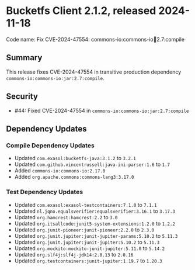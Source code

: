 # Bucketfs Client 2.1.2, released 2024-11-18

Code name: Fix CVE-2024-47554: commons-io:commons-io:jar:2.7:compile

## Summary

This release fixes CVE-2024-47554 in transitive production dependency `commons-io:commons-io:jar:2.7:compile`.

## Security

* #44: Fixed CVE-2024-47554 in `commons-io:commons-io:jar:2.7:compile`

## Dependency Updates

### Compile Dependency Updates

* Updated `com.exasol:bucketfs-java:3.1.2` to `3.2.1`
* Updated `com.github.vincentrussell:java-ini-parser:1.6` to `1.7`
* Added `commons-io:commons-io:2.17.0`
* Added `org.apache.commons:commons-lang3:3.17.0`

### Test Dependency Updates

* Updated `com.exasol:exasol-testcontainers:7.1.0` to `7.1.1`
* Updated `nl.jqno.equalsverifier:equalsverifier:3.16.1` to `3.17.3`
* Updated `org.hamcrest:hamcrest:2.2` to `3.0`
* Updated `org.itsallcode:junit5-system-extensions:1.2.0` to `1.2.2`
* Updated `org.junit-pioneer:junit-pioneer:2.2.0` to `2.3.0`
* Updated `org.junit.jupiter:junit-jupiter-params:5.10.2` to `5.11.3`
* Updated `org.junit.jupiter:junit-jupiter:5.10.2` to `5.11.3`
* Updated `org.mockito:mockito-junit-jupiter:5.11.0` to `5.14.2`
* Updated `org.slf4j:slf4j-jdk14:2.0.13` to `2.0.16`
* Updated `org.testcontainers:junit-jupiter:1.19.7` to `1.20.3`
